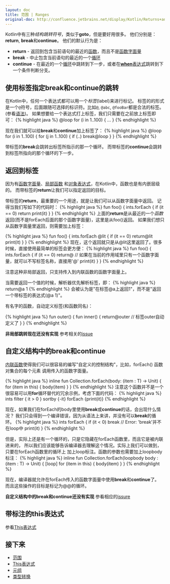```yaml
---
layout: doc
title: 范围 | Ranges
original-doc: http://confluence.jetbrains.net/display/Kotlin/Returns+and+jumps
---
```


Kotlin中有三种*结构跳转符号*，类似于**goto**，但是要好用很多。
他们分别是：**return**, **break**和**continue**。
他们的默认行为是：

* **return** - 返回到包含当前语句的最近的[函数](posts/functions)，而且不是[函数字面量](posts/function-literals)
* **break** - 中止包含当前语句的最近的一个[循环](posts/control-structures#loops)
* **continue** - 在最近的一个[循环](posts/control-structures#loops)中跳转到下一步，或者在[**when**表达式](posts/control-structures#when)跳转到下一个条件判断分支。

## 使用标签指定break和continue的跳转

在Kotlin中，任何一个表达式都可以用一个*标签*(label)来进行标记。
标签的的形式是一个`@`符号，后面跟随可选择的标识符。比如`@`, `@abc`, `@fooBar`都是合法的标签。
(参看[语法](posts/grammar#label))。
如果想要给一个表达式打上标签，我们只需要在之前放上标签即可：
{% highlight java %}
@loop for (i in 1..100) {
  ...
}
{% endhighlight %}

现在我们就可以给**break**和**continue**加上标签了：
{% highlight java %}
@loop for (i in 1..100) {
  for (j in 1..100) {
    if (..)
      break@loop
  }
}
{% endhighlight %}

带标签的**break**会跳转出标签所指示的那一个循环。
而带标签的**continue**会跳转到标签所指向的那个循环的下一步。


## 返回到标签

因为有[函数字面量](posts/function-literals)、[局部函数](posts/functions#local-functions)
和[对象表达式](posts/object-expressions)，在Kotlin中，函数也是有内嵌层级的。
而带标签的**return**让我们可以指定返回的目标。

带标签的**return**，最重要的一个用途，就是让我们可以从函数字面量中返回。
记得当我们写如下的代码时：
{% highlight java %}
fun foo() {
  ints.forEach {
    if (it == 0) return
    print(it)
  }
}
{% endhighlight %}
上面的**return**是从最近的一个*函数*返回(而不是forEach后面的那个函数字面量)，这里是从foo()返回。
如果我们想只从函数字面量里返回，则需要加上标签：

{% highlight java %}
fun foo() {
  ints.forEach @lit {
    if (it == 0) return@lit
    print(it)
  }
}
{% endhighlight %}
现在，这个返回就只是从@lit这里返回了。很多时候，直接使用最简单的标签会更方便：
{% highlight java %}
fun foo() {
  ints.forEach {
    if (it == 0) return@ // 如果在当前的作用域里只有一个函数字面量，就可以不写标签名称，直接用'@'
    print(it)
  }
}
{% endhighlight %}

注意这种非局部返回，只支持传入到内联函数的函数字面量上。

当需要返回一个值的时候，解析器优先解析标签，即：
{% highlight java %}
return@a 1
{% endhighlight %}
会被认为是"在标签@a上返回1"，而不是"返回一个带标签的表达式(@a 1)"。


有名字的函数，自动定义标签(和函数同名)：

{% highlight java %}
fun outer() {
  fun inner() {
    return@outer // 标签outer自动定义了
  }
}
{% endhighlight %}

<div class="warn">
<strong>非局部跳转现在还没有实现</strong>
参考相关的<a href="http://youtrack.jetbrains.com/issue/KT-1435">issue</a>
</div>

## 自定义结构中的break和continue

[内联函数](posts/functions#inline-functions)使得我们可以很容易的编写"自定义的控制结构"，比如，forEach() 函数对集合的每个元素
调用传入的函数字面量。

{% highlight java %}
inline fun <T> Collection<T>.forEach(body: (item : T) -> Unit) {
  for (item in this) {
    body(item)
  }
}
{% endhighlight %}
注意这个函数并不是一个很容易可以用**for**循环替代的冗余示例，考虑下面的代码：
{% highlight java %}
ints filter { it > 0 } sortby {-it} forEach {print(it)}
{% endhighlight %}

现在，如果我们在forEach的body里使用**break**或**continue**的话，会出现什么情况？
我们只会得到一个编译错误，因为从语法上来讲，并没有可以**break**的循环。
{% highlight java %}
ints forEach {
  if (it < 0) break // Error: 'break'并不在loop中
  print(it)
}
{% endhighlight %} <!-- > -->

但是，实际上还是有一个循环的，只是它隐藏在forEach函数里，而且它是被内联进来的，
所以我们应该能够告诉编译器去理解这个情况。实际上我们可以做到，只要在forEach函数里的循环上
加上loop标注。函数的参数也需要加上loopbody标注：
{% highlight java %}
inline fun <T> Collection<T>.forEach(loopbody body : (item : T) -> Unit) {
  [loop] for (item in this) {
    body(item)
  }
}
{% endhighlight %} <!--[]()-->

现在，编译器就允许在forEach传入的函数字面量中使用**break**和**continue**了。
而且这些操作的目标是标记为@@的循环。

<div class="warn">
<strong>自定义结构中的break和continue还没有实现</strong>
参看相应的<a href="http://youtrack.jetbrains.com/issue/KT-1436">issure</a>
</div>

## 带标注的this表达式

参看[This表达式](posts/this-expressions)

## 接下来

* [范围](posts/ranges)
* [This表达式](posts/this-expression)
* [元组](posts/tuples)
* [类型转换](posts/type-casts)


